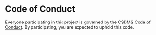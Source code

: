 # Code of Conduct

Everyone participating in this project is governed by the CSDMS [Code of Conduct](https://github.com/csdms/project/blob/main/CODE-OF-CONDUCT.md).
By participating, you are expected to uphold this code.
